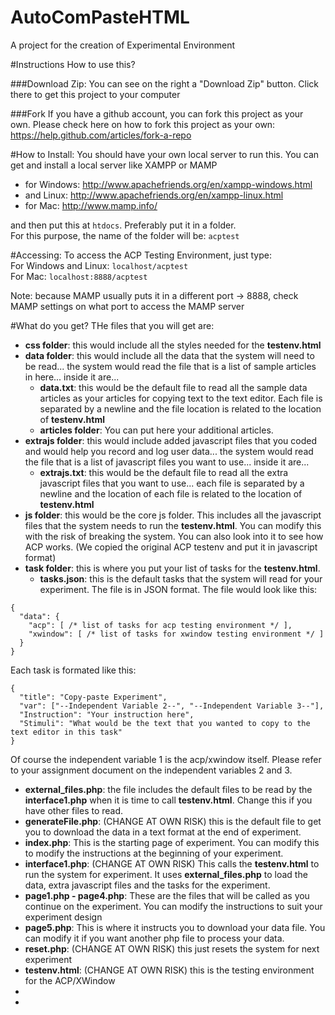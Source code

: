 AutoComPasteHTML
===========

A project for the creation of Experimental Environment

#Instructions
How to use this?

###Download Zip:
You can see on the right a "Download Zip" button. Click there to get this project to your computer

###Fork
If you have a github account, you can fork this project as your own. Please check here on how to fork this project as your own: https://help.github.com/articles/fork-a-repo

#How to Install:
You should have your own local server to run this. You can get and install a local server like XAMPP or MAMP
- for Windows: http://www.apachefriends.org/en/xampp-windows.html
- and Linux: http://www.apachefriends.org/en/xampp-linux.html
- for Mac: http://www.mamp.info/

and then put this at ```htdocs```. Preferably put it in a folder.    
For this purpose, the name of the folder will be: ```acptest```

#Accessing:
To access the ACP Testing Environment, just type:   
For Windows and Linux: ```localhost/acptest```      
For Mac: ```localhost:8888/acptest```   

Note: because MAMP usually puts it in a different port -> 8888, check MAMP settings on what port to access the MAMP server

#What do you get?
THe files that you will get are:
- **css folder**: this would include all the styles needed for the **testenv.html**
- **data folder**: this would include all the data that the system will need to be read... the system would read the file that is a list of sample articles in here... inside it are...
  - **data.txt**: this would be the default file to read all the sample data articles as your articles for copying text to the text editor. Each file is separated by a newline and the file location is related to the location of **testenv.html**
  - **articles folder**: You can put here your additional articles.
- **extrajs folder**: this would include added javascript files that you coded and would help you record and log user data... the system would read the file that is a list of javascript files you want to use... inside it are...
  - **extrajs.txt**: this would be the default file to read all the extra javascript files that you want to use... each file is separated by a newline and the location of each file is related to the location of **testenv.html**
- **js folder**: this would be the core js folder. This includes all the javascript files that the system needs to run the **testenv.html**. You can modify this with the risk of breaking the system. You can also look into it to see how ACP works. (We copied the original ACP testenv and put it in javascript format)
- **task folder**: this is where you put your list of tasks for the **testenv.html**. 
  - **tasks.json**: this is the default tasks that the system will read for your experiment. The file is in JSON format. The file would look like this:
``` 
{
  "data": {
    "acp": [ /* list of tasks for acp testing environment */ ],
    "xwindow": [ /* list of tasks for xwindow testing environment */ ]
  }
}
```
Each task is formated like this:
```
{
  "title": "Copy-paste Experiment",
  "var": ["--Independent Variable 2--", "--Independent Variable 3--"],
  "Instruction": "Your instruction here",
  "Stimuli": "What would be the text that you wanted to copy to the text editor in this task"
}
```
Of course the independent variable 1 is the acp/xwindow itself. Please refer to your assignment document on the independent variables 2 and 3.
- **external_files.php**: the file includes the default files to be read by the **interface1.php** when it is time to call **testenv.html**. Change this if you have other files to read.
- **generateFile.php**: (CHANGE AT OWN RISK) this is the default file to get you to download the data in a text format at the end of experiment. 
- **index.php**: This is the starting page of experiment. You can modify this to modify the instructions at the beginning of your experiment.
- **interface1.php**: (CHANGE AT OWN RISK) This calls the **testenv.html** to run the system for experiment. It uses **external_files.php** to load the data, extra javascript files and the tasks for the experiment.
- **page1.php - page4.php**: These are the files that will be called as you continue on the experiment. You can modify the instructions to suit your experiment design
- **page5.php**: This is where it instructs you to download your data file. You can modify it if you want another php file to process your data.
- **reset.php**: (CHANGE AT OWN RISK) this just resets the system for next experiment
- **testenv.html**: (CHANGE AT OWN RISK) this is the testing environment for the ACP/XWindow
- 
- 

